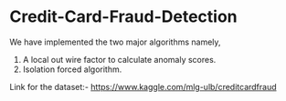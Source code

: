 # Credit-Card-Fraud-Detection
We have implemented the two major algorithms namely, 
1. A local out wire factor to calculate anomaly scores. 
2. Isolation forced algorithm.


Link for the dataset:- https://www.kaggle.com/mlg-ulb/creditcardfraud
